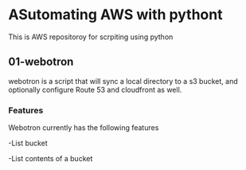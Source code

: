 # ASutomating AWS with pythont
This is AWS repositoroy for scrpiting using python

## 01-webotron

webotron is a script that will sync a local directory to a s3 bucket, and optionally configure Route 53 and cloudfront as well.

### Features

Webotron currently has the following features

-List bucket

-List contents of a bucket 